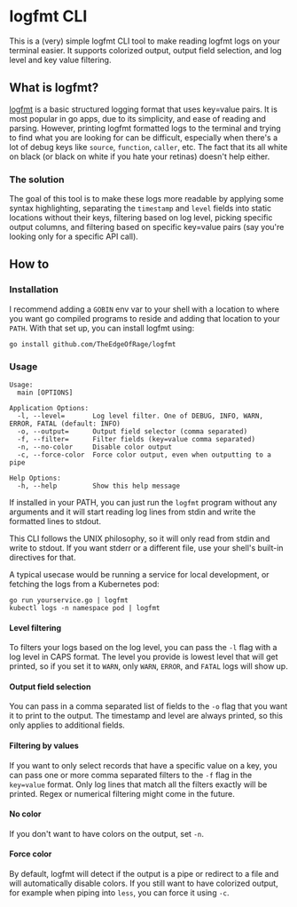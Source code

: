 # logfmt CLI

This is a (very) simple logfmt CLI tool to make reading logfmt logs on your terminal easier.
It supports colorized output, output field selection, and log level and key value filtering.

## What is logfmt?

[logfmt](https://www.brandur.org/logfmt) is a basic structured logging format that uses key=value pairs. It is
most popular in go apps, due to its simplicity, and ease of reading and parsing. However, printing logfmt
formatted logs to the terminal and trying to find what you are looking for can be difficult, especially when there's a
lot of debug keys like `source`, `function`, `caller`, etc. The fact that its all white on black (or black on white if
you hate your retinas) doesn't help either.

### The solution

The goal of this tool is to make these logs more readable by applying some syntax highlighting, separating the
`timestamp` and `level` fields into static locations without their keys, filtering based on log level, picking specific
output columns, and filtering based on specific key=value pairs (say you're looking only for a specific API call).

## How to

### Installation

I recommend adding a `GOBIN` env var to your shell with a location to where you want go compiled programs to reside
and adding that location to your `PATH`. With that set up, you can install logfmt using:

```
go install github.com/TheEdgeOfRage/logfmt
```

### Usage

```
Usage:
  main [OPTIONS]

Application Options:
  -l, --level=       Log level filter. One of DEBUG, INFO, WARN, ERROR, FATAL (default: INFO)
  -o, --output=      Output field selector (comma separated)
  -f, --filter=      Filter fields (key=value comma separated)
  -n, --no-color     Disable color output
  -c, --force-color  Force color output, even when outputting to a pipe

Help Options:
  -h, --help         Show this help message
```

If installed in your PATH, you can just run the `logfmt` program without any arguments and it will start reading log
lines from stdin and write the formatted lines to stdout.

This CLI follows the UNIX philosophy, so it will only read from stdin and write to stdout. If you want stderr or a different
file, use your shell's built-in directives for that.

A typical usecase would be running a service for local development, or fetching the logs from a Kubernetes pod:

```
go run yourservice.go | logfmt
kubectl logs -n namespace pod | logfmt
```

#### Level filtering

To filters your logs based on the log level, you can pass the `-l` flag with a log level in CAPS format. The level you
provide is lowest level that will get printed, so if you set it to `WARN`, only `WARN`, `ERROR`, and `FATAL` logs will
show up.

#### Output field selection

You can pass in a comma separated list of fields to the `-o` flag that you want it to print to the output. The timestamp
and level are always printed, so this only applies to additional fields.

#### Filtering by values

If you want to only select records that have a specific value on a key, you can pass one or more comma separated filters
to the `-f` flag in the `key=value` format. Only log lines that match all the filters exactly will be printed. Regex or
numerical filtering might come in the future.

#### No color

If you don't want to have colors on the output, set `-n`.

#### Force color

By default, logfmt will detect if the output is a pipe or redirect to a file and will automatically disable colors. If
you still want to have colorized output, for example when piping into `less`, you can force it using `-c`.
